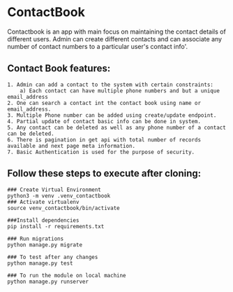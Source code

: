 # ContactBook
Contactbook is an app with main focus on maintaining the contact details of different users.
Admin can create different contacts and can associate any number of contact numbers to a particular user's contact info'.

## Contact Book features:
    1. Admin can add a contact to the system with certain constraints:
        a) Each contact can have multiple phone numbers and but a unique email_address
    2. One can search a contact int the contact book using name or email_address.
    3. Multiple Phone number can be added using create/update endpoint.
    4. Partial update of contact basic info can be done in system.
    5. Any contact can be deleted as well as any phone number of a contact can be deleted.
    6. There is pagination in get api with total number of records available and next page meta information.
    7. Basic Authentication is used for the purpose of security.

## Follow these steps to execute after cloning:
    ### Create Virtual Environment
    python3 -m venv .venv_contactbook
    ### Activate virtualenv
    source venv_contactbook/bin/activate
        
    ###Install dependencies
    pip install -r requirements.txt
        
    ### Run migrations
    python manage.py migrate
        
    ### To test after any changes
    python manage.py test
        
    ### To run the module on local machine
    python manage.py runserver
